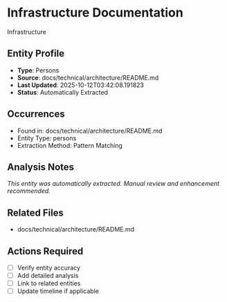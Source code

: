 # Infrastructure Documentation
Infrastructure

## Entity Profile
- **Type**: Persons
- **Source**: docs/technical/architecture/README.md
- **Last Updated**: 2025-10-12T03:42:08.191823
- **Status**: Automatically Extracted

## Occurrences
- Found in: docs/technical/architecture/README.md
- Entity Type: persons
- Extraction Method: Pattern Matching

## Analysis Notes
*This entity was automatically extracted. Manual review and enhancement recommended.*

## Related Files
- docs/technical/architecture/README.md

## Actions Required
- [ ] Verify entity accuracy
- [ ] Add detailed analysis
- [ ] Link to related entities
- [ ] Update timeline if applicable
